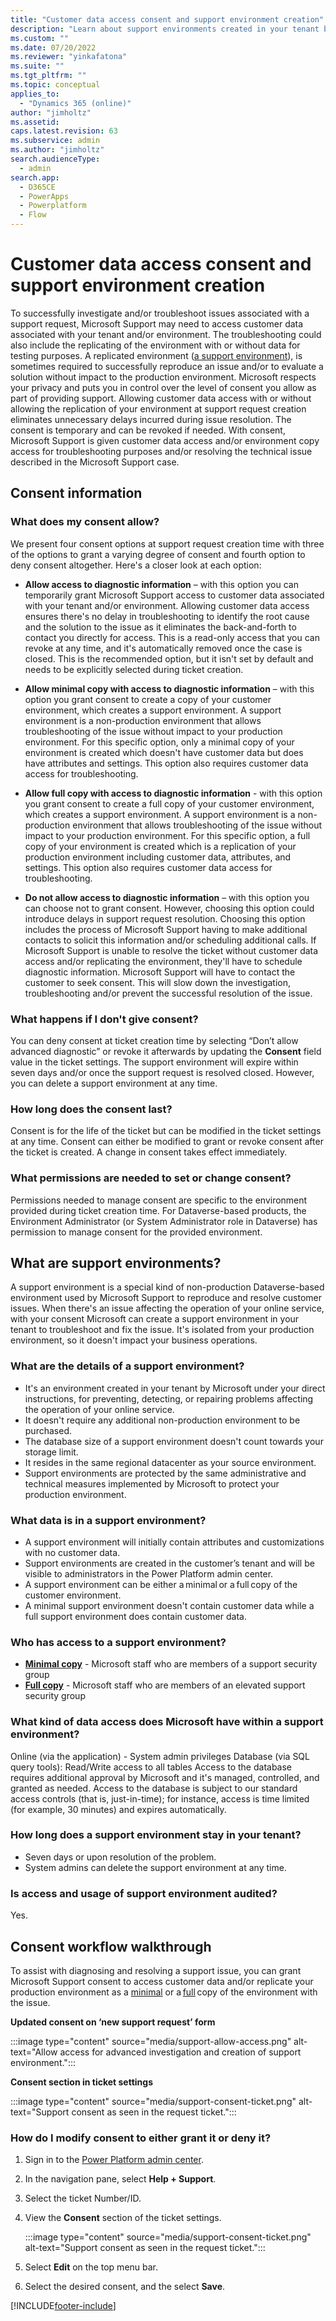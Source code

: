 ```yaml
---
title: "Customer data access consent and support environment creation"
description: "Learn about support environments created in your tenant by Microsoft to resolve customer issues. These non-production environments are managed by system admins."
ms.custom: ""
ms.date: 07/20/2022
ms.reviewer: "yinkafatona"
ms.suite: ""
ms.tgt_pltfrm: ""
ms.topic: conceptual
applies_to: 
  - "Dynamics 365 (online)"
author: "jimholtz"
ms.assetid: 
caps.latest.revision: 63
ms.subservice: admin
ms.author: "jimholtz"
search.audienceType: 
  - admin
search.app:
  - D365CE
  - PowerApps
  - Powerplatform
  - Flow
---
```


# Customer data access consent and support environment creation

To successfully investigate and/or troubleshoot issues associated with a support request, Microsoft Support may need to access customer data associated with your tenant and/or environment. The troubleshooting could also include the replicating of the environment with or without data for testing purposes. A replicated environment ([a support environment](#what-are-support-environments)), is sometimes required to successfully reproduce an issue and/or to evaluate a solution without impact to the production environment. Microsoft respects your privacy and puts you in control over the level of consent you allow as part of providing support. Allowing customer data access with or without allowing the replication of your environment at support request creation eliminates unnecessary delays incurred during issue resolution. The consent is temporary and can be revoked if needed. With consent, Microsoft Support is given customer data access and/or environment copy access for troubleshooting purposes and/or resolving the technical issue described in the Microsoft Support case.

## Consent information

### What does my consent allow?

We present four consent options at support request creation time with three of the options to grant a varying degree of consent and fourth option to deny consent altogether. Here's a closer look at each option:

- **Allow access to diagnostic information** – with this option you can temporarily grant Microsoft Support access to customer data associated with your tenant and/or environment. Allowing customer data access ensures there's no delay in troubleshooting to identify the root cause and the solution to the issue as it eliminates the back-and-forth to contact you directly for access. This is a read-only access that you can revoke at any time, and it's automatically removed once the case is closed. This is the recommended option, but it isn't set by default and needs to be explicitly selected during ticket creation.

- **Allow minimal copy with access to diagnostic information** – with this option you grant consent to create a copy of your customer environment, which creates a support environment. A support environment is a non-production environment that allows troubleshooting of the issue without impact to your production environment. For this specific option, only a minimal copy of your environment is created which doesn't have customer data but does have attributes and settings. This option also requires customer data access for troubleshooting. 

- **Allow full copy with access to diagnostic information** - with this option you grant consent to create a full copy of your customer environment, which creates a support environment. A support environment is a non-production environment that allows troubleshooting of the issue without impact to your production environment. For this specific option, a full copy of your environment is created which is a replication of your production environment including customer data, attributes, and settings. This option also requires customer data access for troubleshooting. 

- **Do not allow access to diagnostic information** – with this option you can choose not to grant consent. However, choosing this option could introduce delays in support request resolution. Choosing this option includes the process of Microsoft Support having to make additional contacts to solicit this information and/or scheduling additional calls. If Microsoft Support is unable to resolve the ticket without customer data access and/or replicating the environment, they'll have to schedule diagnostic information. Microsoft Support will have to contact the customer to seek consent. This will slow down the investigation, troubleshooting and/or prevent the successful resolution of the issue.


### What happens if I don't give consent? 

You can deny consent at ticket creation time by selecting “Don’t allow advanced diagnostic” or revoke it afterwards by updating the **Consent** field value in the ticket settings.  The support environment will expire within seven days and/or once the support request is resolved closed.  However, you can delete a support environment at any time. 

### How long does the consent last? 

Consent is for the life of the ticket but can be modified in the ticket settings at any time. Consent can either be modified to grant or revoke consent after the ticket is created. A change in consent takes effect immediately.

### What permissions are needed to set or change consent?  

Permissions needed to manage consent are specific to the environment provided during ticket creation time.  For Dataverse-based products, the Environment Administrator (or System Administrator role in Dataverse) has permission to manage consent for the provided environment.   

## What are support environments? 

A support environment is a special kind of non-production Dataverse-based environment used by Microsoft Support to reproduce and resolve customer issues. When there's an issue affecting the operation of your online service, with your consent Microsoft can create a support environment in your tenant to troubleshoot and fix the issue. It's isolated from your production environment, so it doesn't impact your business operations. 
 
### What are the details of a support environment? 

- It's an environment created in your tenant by Microsoft under your direct instructions, for preventing, detecting, or repairing problems affecting the operation of your online service. 
- It doesn't require any additional non-production environment to be purchased. 
- The database size of a support environment doesn't count towards your storage limit. 
- It resides in the same regional datacenter as your source environment. 
- Support environments are protected by the same administrative and technical measures implemented by Microsoft to protect your production environment. 

### What data is in a support environment? 

- A support environment will initially contain attributes and customizations with no customer data.
- Support environments are created in the customer’s tenant and will be visible to administrators in the Power Platform admin center.
- A support environment can be either a minimal or a full copy of the customer environment.
- A minimal support environment doesn't contain customer data while a full support environment does contain customer data.

### Who has access to a support environment? 

- **[Minimal copy](copy-environment.md#copy-over-customizations-and-schemas-only)** - Microsoft staff who are members of a support security group 
- **[Full copy](copy-environment.md#copy-over-everything)** - Microsoft staff who are members of an elevated support security group 

### What kind of data access does Microsoft have within a support environment?

Online (via the application) - System admin privileges
Database (via SQL query tools):
Read/Write access to all tables
Access to the database requires additional approval by Microsoft and it's managed, controlled, and granted as needed.
Access to the database is subject to our standard access controls (that is, just-in-time); for instance, access is time limited (for example, 30 minutes) and expires automatically.

### How long does a support environment stay in your tenant? 

- Seven days or upon resolution of the problem. 
- System admins can delete the support environment at any time. 

### Is access and usage of support environment audited? 

Yes. 

## Consent workflow walkthrough

To assist with diagnosing and resolving a support issue, you can grant Microsoft Support consent to access customer data and/or replicate your production environment as a [minimal](copy-environment.md#copy-over-customizations-and-schemas-only) or a [full](copy-environment.md#copy-over-everything) copy of the environment with the issue. 

**Updated consent on ‘new support request’ form**    

:::image type="content" source="media/support-allow-access.png" alt-text="Allow access for advanced investigation and creation of support environment.":::

**Consent section in ticket settings** 

:::image type="content" source="media/support-consent-ticket.png" alt-text="Support consent as seen in the request ticket.":::

### How do I modify consent to either grant it or deny it? 

1. Sign in to the [Power Platform admin center](https://admin.powerplatform.microsoft.com).
2. In the navigation pane, select **Help + Support**.
3. Select the ticket Number/ID.
4. View the **Consent** section of the ticket settings.

   :::image type="content" source="media/support-consent-ticket.png" alt-text="Support consent as seen in the request ticket.":::

5. Select **Edit** on the top menu bar.
6. Select the desired consent, and the select **Save**.






[!INCLUDE[footer-include](../includes/footer-banner.md)]

